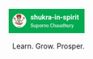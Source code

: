 <p align="right">
  <img src="./images/logo.png" alt="Shukra in Spirit" width="150">
  <p align="right">Learn. Grow. Prosper.</p>
</p>
